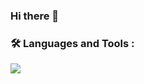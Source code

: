 ### Hi there 👋
### :hammer_and_wrench: Languages and Tools :
<img src="https://cdn.jsdelivr.net/gh/devicons/devicon/icons/html5/html5-plain.svg" />
          
